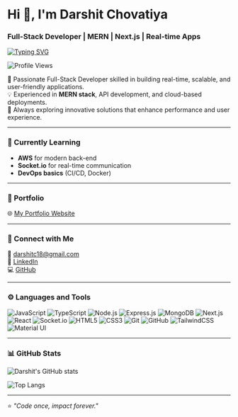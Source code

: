 # Hi 👋, I'm Darshit Chovatiya  
### Full-Stack Developer | MERN | Next.js | Real-time Apps  
[![Typing SVG](https://readme-typing-svg.herokuapp.com/?font=Fira+Code&size=25&pause=1000&color=00C0FF&width=435&lines=Hi+👋,+I`m+Darshit+Chovatiya;Full-Stack+Developer)](https://git.io/typing-svg)

![Profile Views](https://komarev.com/ghpvc/?username=darshitchovatiya&label=Profile%20views&color=0e75b6&style=flat)

🚀 Passionate Full-Stack Developer skilled in building real-time, scalable, and user-friendly applications.  
💡 Experienced in **MERN stack**, API development, and cloud-based deployments.  
🎯 Always exploring innovative solutions that enhance performance and user experience.  

---

### 🧠 Currently Learning
- **AWS** for modern back-end  
- **Socket.io** for real-time communication  
- **DevOps basics** (CI/CD, Docker)  

---

### 💼 Portfolio  
🌐 [My Portfolio Website](https://darshitchovatiya.vercel.app)  

---

### 💬 Connect with Me  
📧 [darshitc18@gmail.com](mailto:darshitc18@gmail.com)  
💼 [LinkedIn](http://www.linkedin.com/in/darshit-chovatiya07)  
💻 [GitHub](https://github.com/darshitchovatiya)  

---

### ⚙️ Languages and Tools  

![JavaScript](https://img.shields.io/badge/JavaScript-F7DF1E?style=for-the-badge&logo=javascript&logoColor=black) ![TypeScript](https://img.shields.io/badge/TypeScript-3178C6?style=for-the-badge&logo=typescript&logoColor=white) ![Node.js](https://img.shields.io/badge/Node.js-339933?style=for-the-badge&logo=node.js&logoColor=white) ![Express.js](https://img.shields.io/badge/Express.js-000000?style=for-the-badge&logo=express&logoColor=white) ![MongoDB](https://img.shields.io/badge/MongoDB-47A248?style=for-the-badge&logo=mongodb&logoColor=white) ![Next.js](https://img.shields.io/badge/Next.js-000000?style=for-the-badge&logo=next.js&logoColor=white) ![React](https://img.shields.io/badge/React-20232A?style=for-the-badge&logo=react&logoColor=61DAFB) ![Socket.io](https://img.shields.io/badge/Socket.io-010101?style=for-the-badge&logo=socket.io&logoColor=white) ![HTML5](https://img.shields.io/badge/HTML5-E34F26?style=for-the-badge&logo=html5&logoColor=white) ![CSS3](https://img.shields.io/badge/CSS3-1572B6?style=for-the-badge&logo=css3&logoColor=white) ![Git](https://img.shields.io/badge/Git-F05032?style=for-the-badge&logo=git&logoColor=white) ![GitHub](https://img.shields.io/badge/GitHub-181717?style=for-the-badge&logo=github&logoColor=white) ![TailwindCSS](https://img.shields.io/badge/Tailwind_CSS-38B2AC?style=for-the-badge&logo=tailwind-css&logoColor=white) ![Material UI](https://img.shields.io/badge/Material%20UI-007FFF?style=for-the-badge&logo=mui&logoColor=white)  



---

### 📊 GitHub Stats  
![Darshit's GitHub stats](https://github-readme-stats.vercel.app/api?username=darshitchovatiya&show_icons=true&theme=radical)  

![Top Langs](https://github-readme-stats.vercel.app/api/top-langs/?username=darshitchovatiya&layout=compact&theme=radical)  

---

⭐ *"Code once, impact forever."*  
